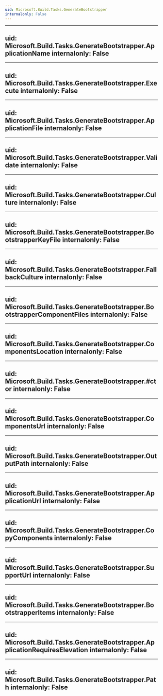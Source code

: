 ```yaml
---
uid: Microsoft.Build.Tasks.GenerateBootstrapper
internalonly: False
---
```


---
uid: Microsoft.Build.Tasks.GenerateBootstrapper.ApplicationName
internalonly: False
---

---
uid: Microsoft.Build.Tasks.GenerateBootstrapper.Execute
internalonly: False
---

---
uid: Microsoft.Build.Tasks.GenerateBootstrapper.ApplicationFile
internalonly: False
---

---
uid: Microsoft.Build.Tasks.GenerateBootstrapper.Validate
internalonly: False
---

---
uid: Microsoft.Build.Tasks.GenerateBootstrapper.Culture
internalonly: False
---

---
uid: Microsoft.Build.Tasks.GenerateBootstrapper.BootstrapperKeyFile
internalonly: False
---

---
uid: Microsoft.Build.Tasks.GenerateBootstrapper.FallbackCulture
internalonly: False
---

---
uid: Microsoft.Build.Tasks.GenerateBootstrapper.BootstrapperComponentFiles
internalonly: False
---

---
uid: Microsoft.Build.Tasks.GenerateBootstrapper.ComponentsLocation
internalonly: False
---

---
uid: Microsoft.Build.Tasks.GenerateBootstrapper.#ctor
internalonly: False
---

---
uid: Microsoft.Build.Tasks.GenerateBootstrapper.ComponentsUrl
internalonly: False
---

---
uid: Microsoft.Build.Tasks.GenerateBootstrapper.OutputPath
internalonly: False
---

---
uid: Microsoft.Build.Tasks.GenerateBootstrapper.ApplicationUrl
internalonly: False
---

---
uid: Microsoft.Build.Tasks.GenerateBootstrapper.CopyComponents
internalonly: False
---

---
uid: Microsoft.Build.Tasks.GenerateBootstrapper.SupportUrl
internalonly: False
---

---
uid: Microsoft.Build.Tasks.GenerateBootstrapper.BootstrapperItems
internalonly: False
---

---
uid: Microsoft.Build.Tasks.GenerateBootstrapper.ApplicationRequiresElevation
internalonly: False
---

---
uid: Microsoft.Build.Tasks.GenerateBootstrapper.Path
internalonly: False
---
